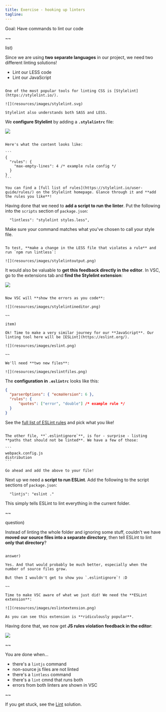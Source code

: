 ```yaml
---
title: Exercise - hooking up linters
tagline: 
---
```


<div class="goal"></div>

Goal: Have commands to lint our code

~~

list)

Since we are using **two separate languages** in our project, we need two different linting solutions!

* Lint our LESS code
* Lint our JavaScript

~~~

One of the most popular tools for linting CSS is [Stylelint](https://stylelint.io/).

![](resources/images/stylelint.svg)

Stylelint also understands both SASS and LESS.

~~~

We **configure Stylelint** by adding a **`.stylelintrc`** file:

![](resources/images/stylelintfile.png)

~~~

Here's what the content looks like:

```
{
  "rules": {
    "max-empty-lines": 4 /* example rule config */
  }
}
```

You can find a [full list of rules](https://stylelint.io/user-guide/rules/) on the Stylelint homepage. Glance through it and **add the rules you like**!

~~~

Having done that we need to **add a script to run the linter**. Put the following into the `scripts` section of `package.json`:

```
  "lintless": "stylelint styles.less",
```

Make sure your command matches what you've chosen to call your style file.

~~~

To test, **make a change in the LESS file that violates a rule** and run `npm run lintless`:

![](resources/images/stylelintoutput.png)

~~~

It would also be valuable to **get this feedback directly in the editor**. In VSC, go to the extensions tab and **find the Stylelint extension**:

![](resources/images/stylelintextension.png)

~~~

Now VSC will **show the errors as you code**:

![](resources/images/stylelintineditor.png)

~~

item)

Ok! Time to make a very similar journey for our **JavaScript**. Our linting tool here will be [ESLint](https://eslint.org/).

![](resources/images/eslint.png)

~~

We'll need **two new files**:

![](resources/images/eslintfiles.png)

~~~

The **configuration in `.eslintrc`** looks like this:

```json
{
  "parserOptions": { "ecmaVersion": 6 },
  "rules": {
      "quotes": ["error", "double"] /* example rule */
  }
}
```

See the [full list of ESLint rules](https://eslint.org/docs/rules/) and pick what you like!

~~~

The other file, **`.eslintignore`**, is for - surprise - listing **paths that should not be linted**. We have a few of those:

```
webpack.config.js
distribution
```

Go ahead and add the above to your file!

~~~

Next up we need a **script to run ESLint**. Add the following to the script sections of `package.json`:

```
  "lintjs": "eslint ."
```

This simply tells ESLint to lint everything in the current folder.

~~

question)

Instead of linting the whole folder and ignoring some stuff, couldn't we have **moved our source files into a separate directory**, then tell ESLint to lint **only that directory**?

~~~

answer)

Yes. And that would probably be much better, especially when the number of source files grow.

But then I wouldn't get to show you `.eslintignore`! :D

~~

Time to make VSC aware of what we just did! We need the **ESLint extension**:

![](resources/images/eslintextension.png)

As you can see this extension is **ridiculously popular**.

~~~

Having done that, we now get **JS rules violation feedback in the editor**:

![](resources/images/eslintineditor.png)

~~

<div class="checklist"></div>

You are done when...

* there's a `lintjs` command
* non-source js files are not linted
* there's a `lintless` command
* there's a `lint` cmnd that runs both
* errors from both linters are shown in VSC

~~

<div class="solution"></div>

If you get stuck, see the [Lint](https://github.com/krawaller/js-app-solutions/tree/master/lint) solution.
